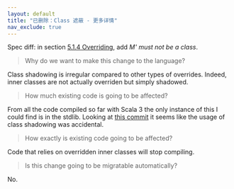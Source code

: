 ```yaml
---
layout: default
title: "已删除：Class 遮蔽 - 更多详情"
nav_exclude: true
---
```


Spec diff: in section [5.1.4 Overriding](https://www.scala-lang.org/files/archive/spec/2.13/05-classes-and-objects.html#Overriding), add *M' must not be a class*.

> Why do we want to make this change to the language?

Class shadowing is irregular compared to other types of overrides. Indeed, inner classes are not actually overriden but simply shadowed.


> How much existing code is going to be affected?

From all the code compiled so far with Scala 3 the only instance of this I could find is in the stdlib. Looking at [this commit](https://github.com/lampepfl/scala/commit/68f13bf39979b631ed211ec1751934306ceb5d6c#diff-7aa508b70e055b47c823764e3e5646b8) it seems like the usage of class shadowing was accidental.


> How exactly is existing code going to be affected?

Code that relies on overridden inner classes will stop compiling.


> Is this change going to be migratable automatically?

No.
